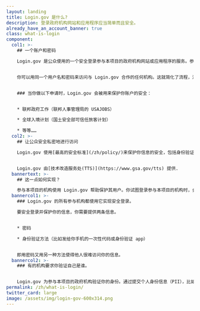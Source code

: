 ```yaml
---
layout: landing
title: Login.gov 是什么?
description: 登录政府机构网站和应用程序应当简单而且安全。
already_have_an_account_banner: true
class: what-is-login
component:
  col1: >-
    ## 一个账户和密码

    Login.gov 是公众使用的一个安全登录参与本项目的政府机构网站或应用程序的服务。参与本项目的机构会要求你设立一个 Login.gov 账户来安全访问其网站或应用程序中你的信息。


    你可以用同一个用户名和密码来访问与 Login.gov 合作的任何机构。这就简化了流程，消除了你记多个用户名和密码的必要性。


    ### 当你做以下申请时，Login.gov 会被用来保护你账户的安全：


    * 联邦政府工作（联邦人事管理局的 USAJOBS）

    * 全球入境计划（国土安全部可信任旅客计划）

    * 等等……
  col2: >-
    ## 让公众安全私密地进行访问

    Login.gov 使用[最高的安全标准](/zh/policy/)来保护你信息的安全，包括身份验证和[双重身份验证](/zh/help/get-started/authentication-methods/)。


    Login.gov 由[技术改造服务处(TTS)](https://www.gsa.gov/tts) 提供.
  bannertext: >-
    ## 这一点如何实现？

    参与本项目的机构使用 Login.gov 帮助保护其用户。你试图登录参与本项目的机构时，会被系统提示在 Login.gov 登录或设立账户，然后才能访问你在该机构的个人资料。
  bannercol1: >-
    ### Login.gov 的所有参与机构都使用它实现安全登录。

    要安全登录并保护你的信息，你需要提供两条信息。 


    * 密码

    * 身份验证方法（比如发给你手机的一次性代码或身份验证 app）


    即用密码又用另一种方法使得他人很难访问你的信息。
  bannercol2: >-
    ### 有的机构要求你验证自己是谁。


    Login.gov 为参与本项目的政府机构验证你的身份。通过提交个人身份信息（PII），比如你的带照片的身份证件，你可以证明你是你，而不是别人冒充你。我们只确认你是你，但并不决定你是否有资格得到参与本项目的机构的服务。
permalink: /zh/what-is-login/
twitter_card: large
image: /assets/img/login-gov-600x314.png
---
```

